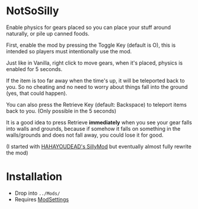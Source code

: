# NotSoSilly

Enable physics for gears placed so you can place your stuff around naturally, or pile up canned foods.

First, enable the mod by pressing the Toggle Key (default is O), this is intended so players must intentionally use the mod.

Just like in Vanilla, right click to move gears, when it's placed, physics is enabled for 5 seconds.

If the item is too far away when the time's up, it will be teleported back to you. So no cheating and no need to worry about things fall into the ground (yes, that could happen).

You can also press the Retrieve Key (default: Backspace) to teleport items back to you. (Only possible in the 5 seconds)

It is a good idea to press Retrieve **immediately** when you see your gear falls into walls and grounds, because if somehow it falls on something in the walls/grounds and does not fall away, you could lose it for good.

(I started with [HAHAYOUDEAD's SillyMod](https://github.com/HAHAYOUDEAD/SillyMod) but eventually almost fully rewrite the mod)

# Installation
- Drop into `../Mods/`
- Requires [ModSettings](https://github.com/zeobviouslyfakeacc/ModSettings/releases)
